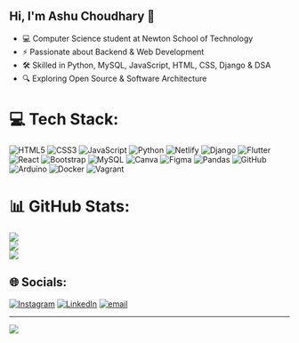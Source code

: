 ## Hi, I'm Ashu Choudhary 👋  

- 💻 Computer Science student at Newton School of Technology<br/>  
- ⚡ Passionate about Backend & Web Development<br/>
- 🛠️ Skilled in Python, MySQL, JavaScript, HTML, CSS, Django & DSA<br/>
- 🔍 Exploring Open Source & Software Architecture<br/>  

# 💻 Tech Stack:
![HTML5](https://img.shields.io/badge/html5-%23E34F26.svg?style=for-the-badge&logo=html5&logoColor=white) ![CSS3](https://img.shields.io/badge/css3-%231572B6.svg?style=for-the-badge&logo=css3&logoColor=white) ![JavaScript](https://img.shields.io/badge/javascript-%23323330.svg?style=for-the-badge&logo=javascript&logoColor=%23F7DF1E) ![Python](https://img.shields.io/badge/python-3670A0?style=for-the-badge&logo=python&logoColor=ffdd54) ![Netlify](https://img.shields.io/badge/netlify-%23000000.svg?style=for-the-badge&logo=netlify&logoColor=#00C7B7) ![Django](https://img.shields.io/badge/django-%23092E20.svg?style=for-the-badge&logo=django&logoColor=white) ![Flutter](https://img.shields.io/badge/Flutter-%2302569B.svg?style=for-the-badge&logo=Flutter&logoColor=white) ![React](https://img.shields.io/badge/react-%2320232a.svg?style=for-the-badge&logo=react&logoColor=%2361DAFB) ![Bootstrap](https://img.shields.io/badge/bootstrap-%238511FA.svg?style=for-the-badge&logo=bootstrap&logoColor=white) ![MySQL](https://img.shields.io/badge/mysql-4479A1.svg?style=for-the-badge&logo=mysql&logoColor=white) ![Canva](https://img.shields.io/badge/Canva-%2300C4CC.svg?style=for-the-badge&logo=Canva&logoColor=white) ![Figma](https://img.shields.io/badge/figma-%23F24E1E.svg?style=for-the-badge&logo=figma&logoColor=white) ![Pandas](https://img.shields.io/badge/pandas-%23150458.svg?style=for-the-badge&logo=pandas&logoColor=white) ![GitHub](https://img.shields.io/badge/github-%23121011.svg?style=for-the-badge&logo=github&logoColor=white) ![Arduino](https://img.shields.io/badge/-Arduino-00979D?style=for-the-badge&logo=Arduino&logoColor=white) ![Docker](https://img.shields.io/badge/docker-%230db7ed.svg?style=for-the-badge&logo=docker&logoColor=white) ![Vagrant](https://img.shields.io/badge/vagrant-%231563FF.svg?style=for-the-badge&logo=vagrant&logoColor=white)
# 📊 GitHub Stats:
![](https://github-readme-stats.vercel.app/api?username=lex-ashu&theme=dark&hide_border=false&include_all_commits=false&count_private=false)<br/>
![](https://nirzak-streak-stats.vercel.app/?user=lex-ashu&theme=dark&hide_border=false)<br/>
![](https://github-readme-stats.vercel.app/api/top-langs/?username=lex-ashu&theme=dark&hide_border=false&include_all_commits=false&count_private=false&layout=compact)

 
## 🌐 Socials:
[![Instagram](https://img.shields.io/badge/Instagram-%23E4405F.svg?logo=Instagram&logoColor=white)](https://instagram.com/lex.ashu) [![LinkedIn](https://img.shields.io/badge/LinkedIn-%230077B5.svg?logo=linkedin&logoColor=white)](https://linkedin.com/in/ashu-choudhary3014) [![email](https://img.shields.io/badge/Email-D14836?logo=gmail&logoColor=white)](mailto:thisisashuchoudhary@gmail.com) 

---
[![](https://visitcount.itsvg.in/api?id=lex-ashu&icon=0&color=0)](https://visitcount.itsvg.in)


 
